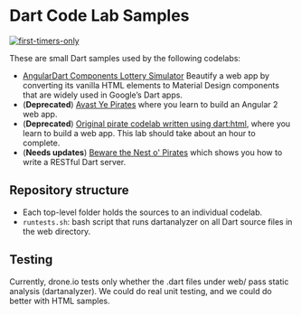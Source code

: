 Dart Code Lab Samples
============================
[![first-timers-only](http://img.shields.io/badge/first--timers--only-friendly-blue.svg?style=flat-square)](http://www.firsttimersonly.com/)

These are small Dart samples used by the following codelabs:

* [AngularDart Components Lottery Simulator][] Beautify a web app by converting its vanilla HTML elements to Material
  Design components that are widely used in Google’s Dart apps.
* (**Deprecated**) [Avast Ye Pirates][ng2-codelab] where you learn to build an Angular 2 web app.
* (**Deprecated**) [Original pirate codelab written using dart:html][client-codelab], where you learn to build a web app. This lab should take about an hour to complete.
* (**Needs updates**) [Beware the Nest o' Pirates][server-codelab] which shows you how to write a RESTful Dart server.

Repository structure
-----------------

- Each top-level folder holds the sources to an individual codelab.
- `runtests.sh`: bash script that runs dartanalyzer on all Dart source files in the web directory.

Testing
----------------

Currently, drone.io tests only whether the .dart files under web/ pass static analysis (dartanalyzer). We could do real unit testing, and we could do better with HTML samples.

[AngularDart Components Lottery Simulator]: https://webdev.dartlang.org/codelabs/angular_components
[client-codelab]: https://webdev.dartlang.org/codelabs/darrrt
[ng2-codelab]:    https://webdev.dartlang.org/codelabs/ng2
[server-codelab]: https://dart-lang.github.io/server/codelab/

